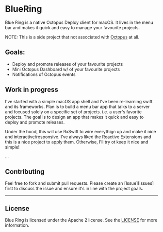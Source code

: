 # BlueRing

Blue Ring is a native Octopus Deploy client for macOS. It lives in the menu bar and makes it quick and easy to manage your favourite projects.

NOTE: This is a side project that not associated with [Octopus](https://github.com/OctopusDeploy) at all.

## Goals:
* Deploy and promote releases of your favourite projects
* Mini Octopus Dashboard w/ of your favourite projects
* Notifications of Octopus events

## Work in progress

I've started with a simple macOS app shell and I've been re-learning swift and its frameworks.  Plan is to build a menu bar app that talks to a server and focused solely on a specific set of projects. i.e. a user's favorite projects.  The goal is to design an app that makes it quick and easy to deploy and promote releases.  

Under the hood, this will use RxSwift to wire everythign up and make it nice and interactive/responsive.  I've always liked the Reactive Extensions and this is a nice project to apply them.  Otherwise, I'll try ot keep it nice and simple!

...

## Contributing

Feel free to fork and submit pull requests.  Please create an [Issue][issues] first to discuss the issue and ensure it's in line with the project goals.

---

## License

Blue Ring is licensed under the Apache 2 license.  See the [LICENSE](LICENSE) for more information.

